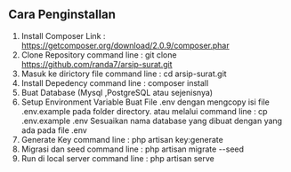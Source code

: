 ## Cara Penginstallan
1. Install Composer
 Link : https://getcomposer.org/download/2.0.9/composer.phar
2. Clone Repository
 command line : git clone https://github.com/randa7/arsip-surat.git
3. Masuk ke dirictory file
 command line : cd arsip-surat.git
4. Install Depedency
 command line : composer install
5. Buat Database (Mysql ,PostgreSQL atau sejenisnya)
6. Setup Environment Variable
   Buat File .env dengan mengcopy isi file .env.example pada folder directory.
   atau melalui command line : cp .env.example .env
   Sesuaikan nama database yang dibuat dengan yang ada pada file .env
7. Generate Key
   command line : php artisan key:generate
8. Migrasi dan seed 
   command line : php artisan migrate --seed
9. Run di local server
   command line : php artisan serve



